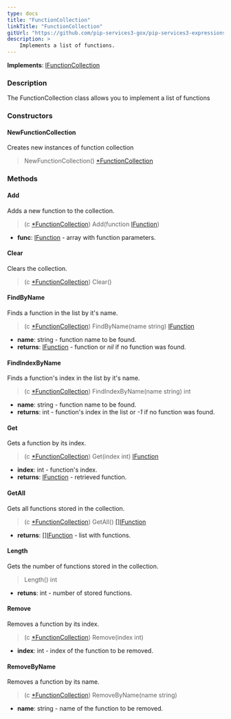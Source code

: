 ```yaml
---
type: docs
title: "FunctionCollection"
linkTitle: "FunctionCollection"
gitUrl: "https://github.com/pip-services3-gox/pip-services3-expressions-gox"
description: > 
    Implements a list of functions.
---
```


**Implements**: [IFunctionCollection](../ifunction_collection)

### Description

The FunctionCollection class allows you to implement a list of functions

### Constructors

#### NewFunctionCollection
Creates new instances of function collection
> NewFunctionCollection() [*FunctionCollection]()


### Methods

#### Add
Adds a new function to the collection.

> (c [*FunctionCollection]()) Add(function [IFunction](../ifunction))

- **func**: [IFunction](../ifunction) - array with function parameters.


#### Clear
Clears the collection.

> (c [*FunctionCollection]()) Clear()


#### FindByName
Finds a function in the list by it's name.

> (c [*FunctionCollection]()) FindByName(name string) [IFunction](../ifunction)

- **name**: string - function name to be found.
- **returns**: [IFunction](../ifunction) - function or *nil* if no function was found.

#### FindIndexByName
Finds a function's index in the list by it's name. 

> (c [*FunctionCollection]()) FindIndexByName(name string) int

- **name**: string - function name to be found.
- **returns**: int - function's index in the list or *-1* if no function was found.

#### Get
Gets a function by its index.

> (c [*FunctionCollection]()) Get(index int) [IFunction](../ifunction) 

- **index**: int - function's index.
- **returns**: [IFunction](../ifunction) - retrieved function.

#### GetAll
Gets all functions stored in the collection.

> (c [*FunctionCollection]()) GetAll() [[]IFunction](../ifunction)

- **returns**: [[]IFunction](../ifunction) - list with functions.

#### Length
Gets the number of functions stored in the collection.
> Length() int

- **retuns**: int - number of stored functions.


#### Remove
Removes a function by its index.
> (c [*FunctionCollection]()) Remove(index int)

- **index**: int - index of the function to be removed.

#### RemoveByName
Removes a function by its name.
> (c [*FunctionCollection]()) RemoveByName(name string)

- **name**: string - name of the function to be removed.
